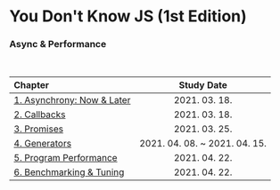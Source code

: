 # You Don't Know JS (1st Edition)

### Async & Performance

<br>

| Chapter | Study Date | 
|:---|:---:|
| [1. Asynchrony: Now & Later](1_Asynchrony_Now_Later.md) | 2021. 03. 18. |
| [2. Callbacks](2_Callbacks.md) | 2021. 03. 18. |
| [3. Promises](3_Promises.md) | 2021. 03. 25. |
| [4. Generators](4_Generators.md) | 2021. 04. 08. ~ 2021. 04. 15. |
| [5. Program Performance](5_Program_Performance.md) | 2021. 04. 22. |
| [6. Benchmarking & Tuning](6_Benchmarking_Tuning.md) | 2021. 04. 22. |
